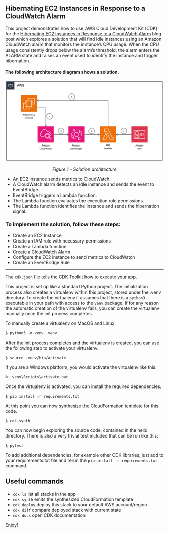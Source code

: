 ## Hibernating EC2 Instances in Response to a CloudWatch Alarm
This project demonstrates how to use AWS Cloud Development Kit (CDK) for the [Hibernating EC2 Instances in Response to a CloudWatch Alarm](https://aws.amazon.com/blogs/compute/hibernating-ec2-instances-in-response-to-a-cloudwatch-alarm/) blog post which explores a solution that will find idle instances using an Amazon CloudWatch alarm that monitors the instance’s CPU usage. When the CPU usage consistently drops below the alarm’s threshold, the alarm enters the ALARM state and raises an event used to identify the instance and trigger hibernation.

#### The following architecture diagram shows a solution.
![architecture diagram](images/figure-1.png)

<p align="center"><i> Figure 1 – Solution architecture </i></p>

* An EC2 instance sends metrics to CloudWatch.
* A CloudWatch alarm detects an idle instance and sends the event to EventBridge.
* EventBridge triggers a Lambda function.
* The Lambda function evaluates the execution role permissions.
* The Lambda function identifies the instance and sends the hibernation signal.

### To implement the solution, follow these steps:

* Create an EC2 Instance 
* Create an IAM role with necessary permissions
* Create a Lambda function
* Create a CloudWatch Alarm 
* Configure the EC2 instance to send metrics to CloudWatch
* Create an EventBridge Rule

---

The `cdk.json` file tells the CDK Toolkit how to execute your app.

This project is set up like a standard Python project.  The initialization process also creates
a virtualenv within this project, stored under the .venv directory.  To create the virtualenv
it assumes that there is a `python3` executable in your path with access to the `venv` package.
If for any reason the automatic creation of the virtualenv fails, you can create the virtualenv
manually once the init process completes.

To manually create a virtualenv on MacOS and Linux:

```
$ python3 -m venv .venv
```

After the init process completes and the virtualenv is created, you can use the following
step to activate your virtualenv.

```
$ source .venv/bin/activate
```

If you are a Windows platform, you would activate the virtualenv like this:

```
% .venv\Scripts\activate.bat
```

Once the virtualenv is activated, you can install the required dependencies.

```
$ pip install -r requirements.txt
```

At this point you can now synthesize the CloudFormation template for this code.

```
$ cdk synth
```

You can now begin exploring the source code, contained in the hello directory.
There is also a very trivial test included that can be run like this:

```
$ pytest
```

To add additional dependencies, for example other CDK libraries, just add to
your requirements.txt file and rerun the `pip install -r requirements.txt`
command.

## Useful commands

 * `cdk ls`          list all stacks in the app
 * `cdk synth`       emits the synthesized CloudFormation template
 * `cdk deploy`      deploy this stack to your default AWS account/region
 * `cdk diff`        compare deployed stack with current state
 * `cdk docs`        open CDK documentation

Enjoy!
